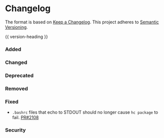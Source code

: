 # Changelog
The format is based on [Keep a Changelog](https://keepachangelog.com/en/1.0.0/).
This project adheres to [Semantic Versioning](https://semver.org/spec/v2.0.0.html).

{{ version-heading }}

### Added

### Changed

### Deprecated

### Removed

### Fixed

- `.bashrc` files that echo to STDOUT should no longer cause `hc package` to fail. [PR#2108](https://github.com/holochain/holochain-rust/pull/2108)

### Security

